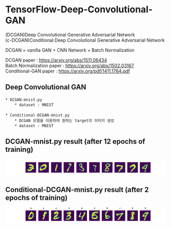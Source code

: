 # TensorFlow-Deep-Convolutional-GAN

(DCGAN)Deep Convolutional Generative Adversarial Network  
(c-DCGAN)Conditional Deep Convolutional Generative Adversarial Network

DCGAN = vanilla GAN + CNN Network + Batch Normalization

DCGAN paper : https://arxiv.org/abs/1511.06434  
Batch Normalization paper : https://arxiv.org/abs/1502.03167  
Conditional-GAN paper : https://arxiv.org/pdf/1411.1784.pdf

## Deep Convolutional GAN
    * DCGAN-mnist.py
        * dataset : MNIST
      
    * Conditional-DCGAN-mnist.py
        * DCGAN 모델을 이용하여 원하는 target의 이미지 생성
        * dataset : MNIST
        

## DCGAN-mnist.py result (after 12 epochs of training)
![DCGAN-mnist.py](./generate/12.png)

## Conditional-DCGAN-mnist.py result (after 2 epochs of training)
![Conditional-DCGAN-mnist.py](./Conditional-generate/2.png)
